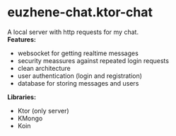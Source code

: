 # euzhene-chat.ktor-chat
A local server with http requests for my chat. 
<br/>
<b>Features:</b>
- websocket for getting realtime messages
- security meassures against repeated login requests
- clean architecture
- user authentication (login and registration)
- database for storing messages and users

<b>Libraries:</b>
<ul>
  <li>Ktor (only server)</li>
    <li>KMongo</li>
    <li>Koin</li>
</ul>
